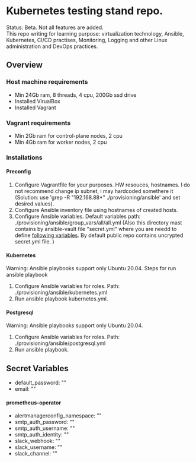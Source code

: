 # Kubernetes testing stand repo.
Status: Beta. Not all features are added.  
This repo writing for learning purpose: virtualization technology, Ansible, Kubernetes, CI/CD practises, Monitoring, Logging and other Linux administration and DevOps practices. 
## Overview
### Host machine requirements
- Min 24Gb ram, 8 threads, 4 cpu, 200Gb ssd drive
- Installed VirualBox
- Installed Vagrant
### Vagrant requirements
- Min 2Gb ram for control-plane nodes, 2 cpu
- Min 4Gb ram for worker nodes, 2 cpu
### Installations
#### Preconfig
1. Configure Vagrantfile for your purposes. HW resouces, hostnames. I do not recommend change ip subnet, i may hardcoded somethere it (Solution: use 'grep -R "192.168.88*" ./provisioning/ansible' and set desired values).
2. Configure Ansible inventory file using hostnames of created hosts.
3. Configure Ansible variables. Default variables path: ./provisioning/ansible/group_vars/all/all.yml (Also this directory mast contains by ansible-vault file "secret.yml" where you are needd to define [following variables](#secrets). By default public repo contains uncrypted secret.yml file. )
#### Kubernetes
Warning: Ansible playbooks support only Ubuntu 20.04.
Steps for run ansible playbook
1. Configure Ansible variables for roles. Path: ./provisioning/ansible/kubernetes.yml
2. Run ansible playbook kubernetes.yml.
#### Postgresql
Warning: Ansible playbooks support only Ubuntu 20.04.
1. Configure Ansible variables for roles. Path: ./provisioning/ansible/postgresql.yml
2. Run ansible playbook.

## <a name="secrets">Secret Variables</a>  
- default_password: ""  
- email: ""  
#### prometheus-operator
- alertmanagerconfig_namespace: ""  
- smtp_auth_password: ""  
- smtp_auth_username: ""  
- smtp_auth_identity: ""  
- slack_webhook: ""  
- slack_username: ""  
- slack_channel: ""  
